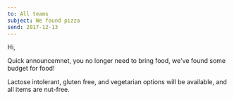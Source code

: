 ```yaml
---
to: All teams
subject: We found pizza
send: 2017-12-13
---
```


Hi,

Quick announcemnet, you no longer need to bring food, we've found some budget for food!

Lactose intolerant, gluten free, and vegetarian options will be available, and all items are nut-free.
